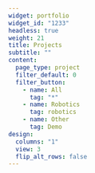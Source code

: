 ```yaml
---
widget: portfolio
widget_id: "1233"
headless: true
weight: 21
title: Projects
subtitle: ""
content:
  page_type: project
  filter_default: 0
  filter_button:
    - name: All
      tag: "*"
    - name: Robotics
      tag: robotics
    - name: Other
      tag: Demo
design:
  columns: "1"
  view: 3
  flip_alt_rows: false
---
```

